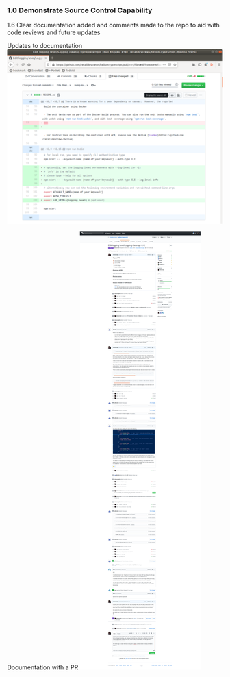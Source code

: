 ### 1.0	 Demonstrate Source Control Capability	

1.6 Clear documentation added and comments made to the repo to aid with code reviews and future updates

Updates to documentation
![Update to documentation](images/docupdate.png)

Documentation with a PR
![Pr with discussion](images/1-2.png)